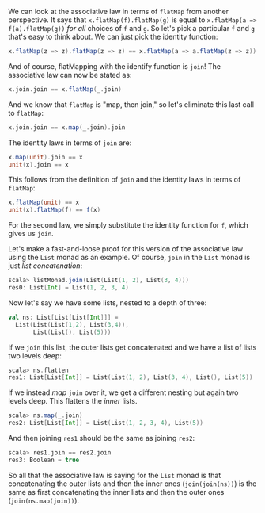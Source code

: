 We can look at the associative law in terms of `flatMap` from another perspective. It says that
`x.flatMap(f).flatMap(g)` is equal to `x.flatMap(a => f(a).flatMap(g))` _for all_ choices of `f` and
`g`. So let's pick a particular `f` and `g` that's easy to think about. We can just pick the
identity function:

```scala
x.flatMap(z => z).flatMap(z => z) == x.flatMap(a => a.flatMap(z => z))
```

And of course, flatMapping with the identify function is `join`! The associative law can now be
stated as:

```scala
x.join.join == x.flatMap(_.join)
```

And we know that `flatMap` is "map, then join," so let's eliminate this last call to `flatMap`:

```scala
x.join.join == x.map(_.join).join
```

The identity laws in terms of `join` are:

```scala
x.map(unit).join == x
unit(x).join == x
```

This follows from the definition of `join` and the identity laws in terms of `flatMap`:

```scala
x.flatMap(unit) == x
unit(x).flatMap(f) == f(x)
```

For the second law, we simply substitute the identity function for `f`, which gives us `join`.

Let's make a fast-and-loose proof for this version of the associative law using the `List` monad as
an example. Of course, `join` in the `List` monad is just _list concatenation_:

```scala
scala> listMonad.join(List(List(1, 2), List(3, 4)))
res0: List[Int] = List(1, 2, 3, 4)
```

Now let's say we have some lists, nested to a depth of three:

```scala
val ns: List[List[List[Int]]] =
  List(List(List(1,2), List(3,4)),
       List(List(), List(5)))
```

If we `join` this list, the outer lists get concatenated and we have a list of lists two levels
deep:

```scala
scala> ns.flatten
res1: List[List[Int]] = List(List(1, 2), List(3, 4), List(), List(5))
```

If we instead _map_ `join` over it, we get a different nesting but again two levels deep. This
flattens the _inner_ lists.

```scala
scala> ns.map(_.join)
res2: List[List[Int]] = List(List(1, 2, 3, 4), List(5))
```

And then joining `res1` should be the same as joining `res2`:

```scala
scala> res1.join == res2.join
res3: Boolean = true
```

So all that the associative law is saying for the `List` monad is that concatenating the outer lists
and then the inner ones (`join(join(ns))`) is the same as first concatenating the inner lists and
then the outer ones (`join(ns.map(join))`).
